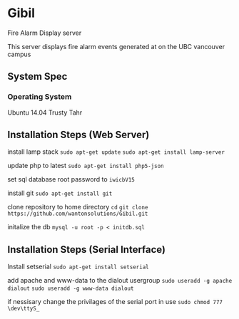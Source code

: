 # Gibil
Fire Alarm Display server

This server displays fire alarm events generated at on the UBC vancouver campus

## System Spec

### Operating System
Ubuntu 14.04 Trusty Tahr

## Installation Steps (Web Server)
install lamp stack
`sudo apt-get update`
`sudo apt-get install lamp-server`

update php to latest
`sudo apt-get install php5-json`

set sql database root password to
`iwicbV15`

install git
`sudo apt-get install git`

clone repository to home directory
`cd`
`git clone https://github.com/wantonsolutions/Gibil.git`

initalize the db
`mysql -u root -p < initdb.sql`


## Installation Steps (Serial Interface)

Install setserial
`sudo apt-get install setserial`

add apache and www-data to the dialout usergroup
`sudo useradd -g apache dialout`
`sudo useradd -g www-data dialout`

if nessisary change the privilages of the serial port in use
`sudo chmod 777 \dev\ttyS_`
